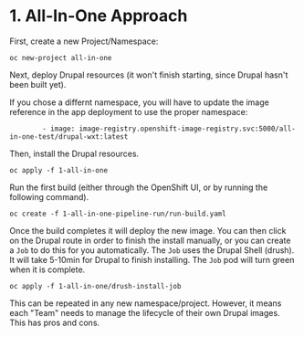 # 1. All-In-One Approach

First, create a new Project/Namespace:

```
oc new-project all-in-one
```

Next, deploy Drupal resources (it won't finish starting, since Drupal hasn't been built yet).

If you chose a differnt namespace, you will have to update the image reference in the app deployment to use the proper namespace:

```
        - image: image-registry.openshift-image-registry.svc:5000/all-in-one-test/drupal-wxt:latest
```

Then, install the Drupal resources.

```
oc apply -f 1-all-in-one
```

Run the first build (either through the OpenShift UI, or by running the following command).

```
oc create -f 1-all-in-one-pipeline-run/run-build.yaml
```

Once the build completes it will deploy the new image.  You can then click on the Drupal route in order to finish the install manually, or you can create a `Job` to do this for you automatically.  The `Job` uses the Drupal Shell (drush).  It will take 5-10min for Drupal to finish installing.  The `Job` pod will turn green when it is complete.

```
oc apply -f 1-all-in-one/drush-install-job
```

This can be repeated in any new namespace/project.  However, it means each "Team" needs to manage the lifecycle of their own Drupal images.  This has pros and cons.
